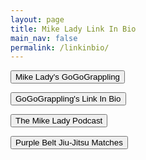 ```yaml
---
layout: page
title: Mike Lady Link In Bio
main_nav: false
permalink: /linkinbio/
---
```


<button type="button" name="button" class="btn" onclick="location.href='https://www.gogograppling.com/a/39737/BBZchQYA'">Mike Lady's GoGoGrappling</button>

<button type="button" name="button" class="btn" onclick="location.href='https://www.gogograppling.com/link-in-bio'">GoGoGrappling's Link In Bio</button>

<button type="button" name="button" class="btn" onclick="location.href='/podcast'">The Mike Lady Podcast</button>

<button type="button" name="button" class="btn" onclick="location.href='https://www.youtube.com/playlist?list=PLxO_HUtxzxx2wy81oBXEOGqsbuFxLJ35v'">Purple Belt Jiu-Jitsu Matches</button>